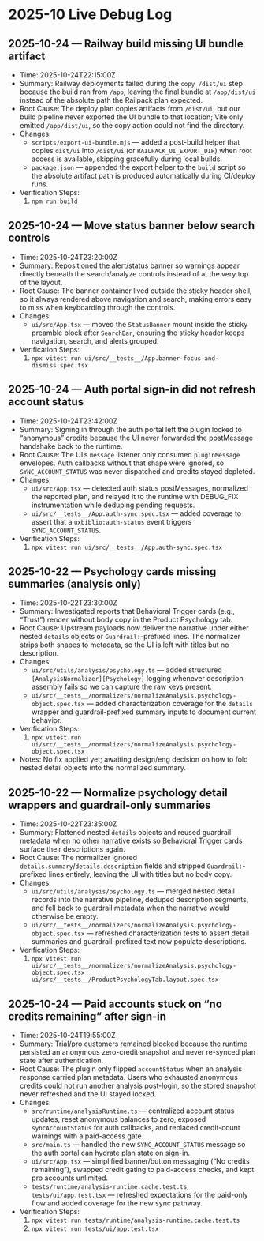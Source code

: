 # 2025-10 Live Debug Log

## 2025-10-24 — Railway build missing UI bundle artifact
- Time: 2025-10-24T22:15:00Z
- Summary: Railway deployments failed during the `copy /dist/ui` step because the build ran from `/app`, leaving the final bundle at `/app/dist/ui` instead of the absolute path the Railpack plan expected.
- Root Cause: The deploy plan copies artifacts from `/dist/ui`, but our build pipeline never exported the UI bundle to that location; Vite only emitted `/app/dist/ui`, so the copy action could not find the directory.
- Changes:
  - `scripts/export-ui-bundle.mjs` — added a post-build helper that copies `dist/ui` into `/dist/ui` (or `RAILPACK_UI_EXPORT_DIR`) when root access is available, skipping gracefully during local builds.
  - `package.json` — appended the export helper to the `build` script so the absolute artifact path is produced automatically during CI/deploy runs.
- Verification Steps:
  1. `npm run build`

## 2025-10-24 — Move status banner below search controls
- Time: 2025-10-24T23:20:00Z
- Summary: Repositioned the alert/status banner so warnings appear directly beneath the search/analyze controls instead of at the very top of the layout.
- Root Cause: The banner container lived outside the sticky header shell, so it always rendered above navigation and search, making errors easy to miss when keyboarding through the controls.
- Changes:
  - `ui/src/App.tsx` — moved the `StatusBanner` mount inside the sticky preamble block after `SearchBar`, ensuring the sticky header keeps navigation, search, and alerts grouped.
- Verification Steps:
  1. `npx vitest run ui/src/__tests__/App.banner-focus-and-dismiss.spec.tsx`

## 2025-10-24 — Auth portal sign-in did not refresh account status
- Time: 2025-10-24T23:42:00Z
- Summary: Signing in through the auth portal left the plugin locked to “anonymous” credits because the UI never forwarded the postMessage handshake back to the runtime.
- Root Cause: The UI’s `message` listener only consumed `pluginMessage` envelopes. Auth callbacks without that shape were ignored, so `SYNC_ACCOUNT_STATUS` was never dispatched and credits stayed depleted.
- Changes:
  - `ui/src/App.tsx` — detected auth status postMessages, normalized the reported plan, and relayed it to the runtime with DEBUG_FIX instrumentation while deduping pending requests.
  - `ui/src/__tests__/App.auth-sync.spec.tsx` — added coverage to assert that a `uxbiblio:auth-status` event triggers `SYNC_ACCOUNT_STATUS`.
- Verification Steps:
  1. `npx vitest run ui/src/__tests__/App.auth-sync.spec.tsx`

## 2025-10-22 — Psychology cards missing summaries (analysis only)
- Time: 2025-10-22T23:30:00Z
- Summary: Investigated reports that Behavioral Trigger cards (e.g., “Trust”) render without body copy in the Product Psychology tab.
- Root Cause: Upstream payloads now deliver the narrative under either nested `details` objects or `Guardrail:`-prefixed lines. The normalizer strips both shapes to metadata, so the UI is left with titles but no description.
- Changes:
  - `ui/src/utils/analysis/psychology.ts` — added structured `[AnalysisNormalizer][Psychology]` logging whenever description assembly fails so we can capture the raw keys present.
  - `ui/src/__tests__/normalizers/normalizeAnalysis.psychology-object.spec.tsx` — added characterization coverage for the `details` wrapper and guardrail-prefixed summary inputs to document current behavior.
- Verification Steps:
  1. `npx vitest run ui/src/__tests__/normalizers/normalizeAnalysis.psychology-object.spec.tsx`
- Notes: No fix applied yet; awaiting design/eng decision on how to fold nested detail objects into the normalized summary.

## 2025-10-22 — Normalize psychology detail wrappers and guardrail-only summaries
- Time: 2025-10-22T23:35:00Z
- Summary: Flattened nested `details` objects and reused guardrail metadata when no other narrative exists so Behavioral Trigger cards surface their descriptions again.
- Root Cause: The normalizer ignored `details.summary`/`details.description` fields and stripped `Guardrail:`-prefixed lines entirely, leaving the UI with titles but no body copy.
- Changes:
  - `ui/src/utils/analysis/psychology.ts` — merged nested detail records into the narrative pipeline, deduped description segments, and fell back to guardrail metadata when the narrative would otherwise be empty.
  - `ui/src/__tests__/normalizers/normalizeAnalysis.psychology-object.spec.tsx` — refreshed characterization tests to assert detail summaries and guardrail-prefixed text now populate descriptions.
- Verification Steps:
  1. `npx vitest run ui/src/__tests__/normalizers/normalizeAnalysis.psychology-object.spec.tsx ui/src/__tests__/ProductPsychologyTab.layout.spec.tsx`

## 2025-10-24 — Paid accounts stuck on “no credits remaining” after sign-in
- Time: 2025-10-24T19:55:00Z
- Summary: Trial/pro customers remained blocked because the runtime persisted an anonymous zero-credit snapshot and never re-synced plan state after authentication.
- Root Cause: The plugin only flipped `accountStatus` when an analysis response carried plan metadata. Users who exhausted anonymous credits could not run another analysis post-login, so the stored snapshot never refreshed and the UI stayed locked.
- Changes:
  - `src/runtime/analysisRuntime.ts` — centralized account status updates, reset anonymous balances to zero, exposed `syncAccountStatus` for auth callbacks, and replaced credit-count warnings with a paid-access gate.
  - `src/main.ts` — handled the new `SYNC_ACCOUNT_STATUS` message so the auth portal can hydrate plan state on sign-in.
  - `ui/src/App.tsx` — simplified banner/button messaging (“No credits remaining”), swapped credit gating to paid-access checks, and kept pro accounts unlimited.
  - `tests/runtime/analysis-runtime.cache.test.ts`, `tests/ui/app.test.tsx` — refreshed expectations for the paid-only flow and added coverage for the new sync pathway.
- Verification Steps:
  1. `npx vitest run tests/runtime/analysis-runtime.cache.test.ts`
  2. `npx vitest run tests/ui/app.test.tsx`
